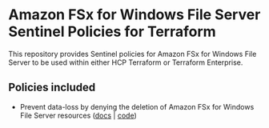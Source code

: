 # Amazon FSx for Windows File Server Sentinel Policies for Terraform

This repository provides Sentinel policies for Amazon FSx for Windows File Server to be used within either HCP Terraform or Terraform Enterprise.

## Policies included

- Prevent data-loss by denying the deletion of Amazon FSx for Windows File Server resources ([docs](docs/policies/deny-fsx-win-deletion.md) | [code](policies/deny-fsx-win-deletion/deny-fsx-win-deletion.sentinel))